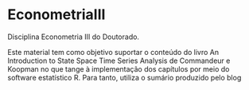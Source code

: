 EconometriaIII
==============

Disciplina Econometria III do Doutorado. 

Este material tem como objetivo suportar o conteúdo do livro An Introduction to State Space Time Series Analysis de Commandeur e Koopman no que tange à implementação dos capítulos por meio do software estatístico R. Para tanto, utiliza o sumário produzido pelo blog 
